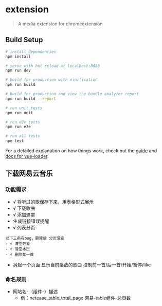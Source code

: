 # extension

> A media extension for chromeextension

## Build Setup

``` bash
# install dependencies
npm install

# serve with hot reload at localhost:8080
npm run dev

# build for production with minification
npm run build

# build for production and view the bundle analyzer report
npm run build --report

# run unit tests
npm run unit

# run e2e tests
npm run e2e

# run all tests
npm test
```

For a detailed explanation on how things work, check out the [guide](http://vuejs-templates.github.io/webpack/) and [docs for vue-loader](http://vuejs.github.io/vue-loader).

## 下载网易云音乐
### 功能需求
- √ 将听过的歌保存下来，用表格形式展示
- √ 下载歌曲
- √ 添加遮罩
- 生成链接错误提醒
- √ 列表分页
```
以下三条有bug，删除后 分页没变
- √ 清空列表
- √ 清空本页
- √ 删除某一首
```
- 另起一个页面 显示当前播放的歌曲 控制前一首/后一首/开始/暂停/like

### 命名规则
- 网站名-（组件-）描述 
    - 例：netease_table_total_page 网易-table组件-总页数
